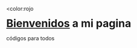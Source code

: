 <color:rojo
<h1 id="Bienvenidos_a_mi_portfolio," class="main-top-header" style="display: inline" data-mw-thread-id="h-Bienvenidos_a_mi_Portfolio"><span id="Bienvenidos_a_mi_Portfolio.2C"></span><span data-mw-comment-start="" id="h-Bienvenidos_a_mi_página,"></span><a href="/wiki/Wikipedia:Bienvenidos" title="Wikipedia:Bienvenidos">Bienvenidos</a> a mi pagina<span data-mw-comment-end="h-Bienvenidos_a_mi_Prortfolio,"></span></color:rojo></color:rojo></h1>
<p>códigos para todos</p>
